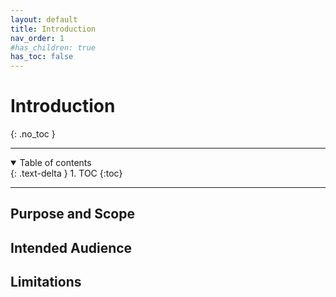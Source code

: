 ```yaml
---
layout: default
title: Introduction
nav_order: 1
#has_children: true
has_toc: false
---
```


# Introduction
{: .no_toc }

<hr />
<details open markdown="block">
  <summary>
    Table of contents
  </summary>
  {: .text-delta }
1. TOC
{:toc}
</details>
<hr />


## Purpose and Scope

## Intended Audience

## Limitations

